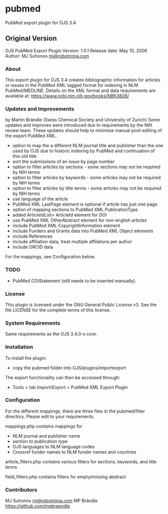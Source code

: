 # pubmed
PubMed export plugin for OJS 3.4

## Original Version
OJS PubMed Export Plugin
Version: 1.0.1
Release date: May 10, 2006
Author: MJ Suhonos <mj@robotninja.com>


### About
This export plugin for OJS 3.4 creates bibliographic information for articles or issues in the PubMed XML tagged format for indexing in NLM PubMed/MEDLINE.
Details on the XML format and data requirements are available at: https://www.ncbi.nlm.nih.gov/books/NBK3828/

### Updates and Improvements
by Martin Brändle (Swiss Chemical Society and University of Zurich)
Some updates and improves were introduced due to requirements by the NIH review team. These updates should help to minimize manual post-editing of the export PubMed XML.
- option to map the a different NLM journal title and publisher than the one used by OJS due to historic indexing by PubMed and continuation of this old title
- sort the submissions of an issue by page number
- option to filter articles by sections - some sections may not be required by NIH terms
- option to filter articles by keywords - some articles may not be required by NIH terms
- option to filter articles by title terms - some articles may not be required by NIH terms
- use language of the article
- PubMed XML LastPage element is optional if article has just one page
- option of mapping sections to PubMed XML PublicationType
- added ArticleIdList> ArticleId element for DOI
- use PubMed XML OtherAbstract element for non-english articles
- include PubMed XML CopyrightInformation element
- include Funders and Grants data into PubMed XML Object elements
- include References
- include affiliation data, treat multiple affilations per author
- include ORCID data

For the mappings, see Configuration below.


### TODO
- PubMed COIStatement (still needs to be inserted manually).


### License
This plugin is licensed under the GNU General Public License v3. See the file LICENSE for the complete terms of this license.

### System Requirements
Same requirements as the OJS 3.4.0-x core.

### Installation
To install the plugin:
 - copy the pubmed folder into OJS/plugins/importexport

The export functionality can then be accessed through: 
 - Tools > tab Import/Export > PubMed XML Export Plugin

### Configuration
For the different mappings, there are three files in the pubmed/filter directory. Please edit to your requirements.

mappings.php 
contains mappings for 
- NLM journal and publisher name
- section to publication type
- OJS languages to NLM language codes
- Crossref funder names to NLM funder names and countries

article_filters.php
contains various filters for sections, keywords, and title terms

field_filters.php
contains filters for empty/missing abstract


### Contributors
MJ Suhonos <mj@robotninja.com>
MP Brändle <https://github.com/mpbraendle>